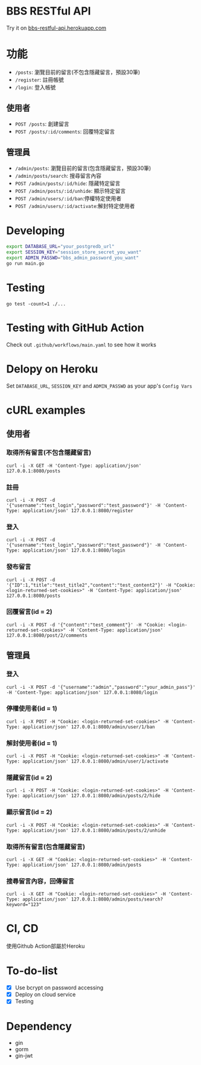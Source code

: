 # BBS RESTful API
Try it on [bbs-restful-api.herokuapp.com](https://bbs-restful-api.herokuapp.com/)
# 功能
* `/posts`: 瀏覽目前的留言(不包含隱藏留言，預設30筆)
* `/register`: 註冊帳號
* `/login`: 登入帳號
## 使用者
* `POST /posts`: 創建留言
* `POST /posts/:id/comments`: 回覆特定留言
## 管理員
* `/admin/posts`: 瀏覽目前的留言(包含隱藏留言，預設30筆)
* `/admin/posts/search`: 搜尋留言內容
* `POST /admin/posts/:id/hide`: 隱藏特定留言
* `POST /admin/posts/:id/unhide`: 顯示特定留言
* `POST /admin/users/:id/ban`:停權特定使用者
* `POST /admin/users/:id/activate`:解封特定使用者
# Developing
```bash
export DATABASE_URL="your_postgredb_url"
export SESSION_KEY="session_store_secret_you_want"
export ADMIN_PASSWD="bbs_admin_password_you_want"
go run main.go
```
# Testing
`go test -count=1 ./...`
# Testing with GitHub Action
Check out `.github/workflows/main.yaml` to see how it works
# Delopy on Heroku
Set `DATABASE_URL`, `SESSION_KEY` and `ADMIN_PASSWD` as your app's `Config Vars`
# cURL examples
## 使用者
### 取得所有留言(不包含隱藏留言)
`curl -i -X GET -H 'Content-Type: application/json' 127.0.0.1:8080/posts`
### 註冊
`curl -i -X POST -d '{"username":"test_login","password":"test_password"}' -H 'Content-Type: application/json' 127.0.0.1:8080/register`
### 登入
`curl -i -X POST -d '{"username":"test_login","password":"test_password"}' -H 'Content-Type: application/json' 127.0.0.1:8080/login`
### 發布留言
`curl -i -X POST -d '{"ID":1,"title":"test_title2","content":"test_content2"}' -H "Cookie: <login-returned-set-cookies>" -H 'Content-Type: application/json' 127.0.0.1:8080/posts`
### 回覆留言(id = 2)
`curl -i -X POST -d '{"content":"test_comment"}' -H "Cookie: <login-returned-set-cookies>" -H 'Content-Type: application/json' 127.0.0.1:8080/post/2/comments`

## 管理員
### 登入
`curl -i -X POST -d '{"username":"admin","password":"your_admin_pass"}' -H 'Content-Type: application/json' 127.0.0.1:8080/login`
### 停權使用者(id = 1)
`curl -i -X POST -H "Cookie: <login-returned-set-cookies>" -H 'Content-Type: application/json' 127.0.0.1:8080/admin/user/1/ban`
### 解封使用者(id = 1)
`curl -i -X POST -H "Cookie: <login-returned-set-cookies>" -H 'Content-Type: application/json' 127.0.0.1:8080/admin/user/1/activate`
### 隱藏留言(id = 2)
`curl -i -X POST -H "Cookie: <login-returned-set-cookies>" -H 'Content-Type: application/json' 127.0.0.1:8080/admin/posts/2/hide`
### 顯示留言(id = 2)
`curl -i -X POST -H "Cookie: <login-returned-set-cookies>" -H 'Content-Type: application/json' 127.0.0.1:8080/admin/posts/2/unhide`
### 取得所有留言(包含隱藏留言)
`curl -i -X GET -H "Cookie: <login-returned-set-cookies>" -H 'Content-Type: application/json' 127.0.0.1:8080/admin/posts`
### 搜尋留言內容，回傳留言
`curl -i -X GET -H "Cookie: <login-returned-set-cookies>" -H 'Content-Type: application/json' 127.0.0.1:8080/admin/posts/search?keyword="123"`

# CI, CD
使用Github Action部屬於Heroku
# To-do-list
- [x] Use bcrypt on password accessing
- [x] Deploy on cloud service
- [x] Testing

# Dependency
* gin
* gorm
* gin-jwt